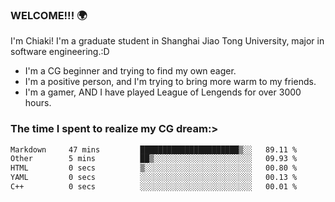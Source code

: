 ### WELCOME!!! 🌍

I'm Chiaki! I'm a graduate student in Shanghai Jiao Tong University, major in software engineering.:D

-  I'm a CG beginner and trying to find my own eager. 
-  I'm a positive person, and I'm trying to bring more warm to my friends.
-  I'm a gamer, AND I have played League of Lengends for over 3000 hours.


### The time I spent to realize my CG dream:>
<!--START_SECTION:waka-->

```txt
Markdown     47 mins         ██████████████████████▒░░   89.11 %
Other        5 mins          ██▒░░░░░░░░░░░░░░░░░░░░░░   09.93 %
HTML         0 secs          ▒░░░░░░░░░░░░░░░░░░░░░░░░   00.80 %
YAML         0 secs          ░░░░░░░░░░░░░░░░░░░░░░░░░   00.13 %
C++          0 secs          ░░░░░░░░░░░░░░░░░░░░░░░░░   00.01 %
```

<!--END_SECTION:waka-->

<!--
**Chiaki-meow/Chiaki-meow** is a ✨ _special_ ✨ repository because its `README.md` (this file) appears on your GitHub profile.

Here are some ideas to get you started:

- 🔭 I’m currently working on ...
- 🌱 I’m currently learning ...
- 👯 I’m looking to collaborate on ...
- 🤔 I’m looking for help with ...
- 💬 Ask me about ...
- 📫 How to reach me: ...
- 😄 Pronouns: ...
- ⚡ Fun fact: ...
-->
